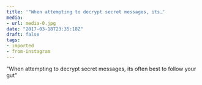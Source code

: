 ```yaml
---
title: '"When attempting to decrypt secret messages, its…'
media:
- url: media-0.jpg
date: "2017-03-18T23:35:18Z"
draft: false
tags:
- imported
- from-instagram
---
```

"When attempting to decrypt secret messages, its often best to follow your gut"
